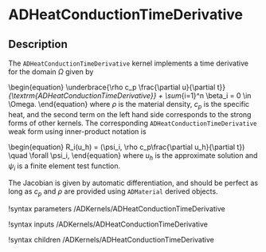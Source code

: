 # ADHeatConductionTimeDerivative

## Description

The `ADHeatConductionTimeDerivative` kernel implements a time derivative for the domain $\Omega$ given by

\begin{equation}
\underbrace{\rho c_p \frac{\partial u}{\partial t}}_{\textrm{ADHeatConductionTimeDerivative}} +
\sum_{i=1}^n \beta_i = 0 \in \Omega.
\end{equation}
where $\rho$ is the material density, $c_p$ is the specific heat, and the second term on the left hand side corresponds to the strong forms of
other kernels. The corresponding `ADHeatConductionTimeDerivative` weak form using inner-product notation is

\begin{equation}
R_i(u_h) = (\psi_i, \rho c_p\frac{\partial u_h}{\partial t}) \quad \forall \psi_i,
\end{equation}
where $u_h$ is the approximate solution and $\psi_i$ is a finite element test function.

The Jacobian is given by automatic differentiation, and should be perfect as long as $c_p$ and $\rho$
are provided using `ADMaterial` derived objects.

!syntax parameters /ADKernels/ADHeatConductionTimeDerivative<RESIDUAL>

!syntax inputs /ADKernels/ADHeatConductionTimeDerivative<RESIDUAL>

!syntax children /ADKernels/ADHeatConductionTimeDerivative<RESIDUAL>
